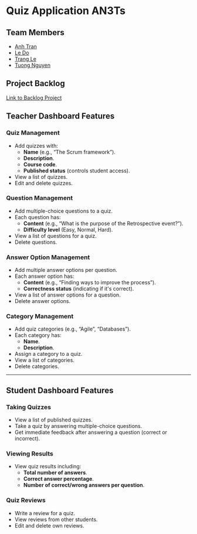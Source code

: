 # Quiz Application AN3Ts

## Team Members

- [Anh Tran](https://github.com/AnnieTran2023)
- [Le Do](https://github.com/DozyXYZ)
- [Trang Le](https://github.com/TrangLe265)
- [Tuong Nguyen](https://github.com/NguyenTuong4017)

## Project Backlog

[Link to Backlog Project](https://github.com/orgs/AN3Ts/projects/1)

## Teacher Dashboard Features

### Quiz Management

- Add quizzes with:
  - **Name** (e.g., “The Scrum framework”).
  - **Description**.
  - **Course code**.
  - **Published status** (controls student access).
- View a list of quizzes.
- Edit and delete quizzes.

### Question Management

- Add multiple-choice questions to a quiz.
- Each question has:
  - **Content** (e.g., “What is the purpose of the Retrospective event?”).
  - **Difficulty level** (Easy, Normal, Hard).
- View a list of questions for a quiz.
- Delete questions.

### Answer Option Management

- Add multiple answer options per question.
- Each answer option has:
  - **Content** (e.g., “Finding ways to improve the process”).
  - **Correctness status** (indicating if it's correct).
- View a list of answer options for a question.
- Delete answer options.

### Category Management

- Add quiz categories (e.g., “Agile”, “Databases”).
- Each category has:
  - **Name**.
  - **Description**.
- Assign a category to a quiz.
- View a list of categories.
- Delete categories.

---

## Student Dashboard Features

### Taking Quizzes

- View a list of published quizzes.
- Take a quiz by answering multiple-choice questions.
- Get immediate feedback after answering a question (correct or incorrect).

### Viewing Results

- View quiz results including:
  - **Total number of answers**.
  - **Correct answer percentage**.
  - **Number of correct/wrong answers per question**.

### Quiz Reviews

- Write a review for a quiz.
- View reviews from other students.
- Edit and delete own reviews.
